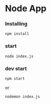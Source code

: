 # Node App

### Installing
```
npm install
```
### start
```
node index.js
```
### dev start 
```
npm start
```
or 
```
nodemon index.js
```
